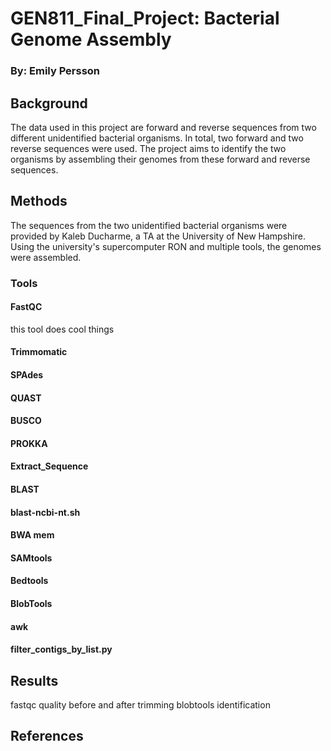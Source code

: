 # GEN811_Final_Project: Bacterial Genome Assembly

### By: Emily Persson
## Background
The data used in this project are forward and reverse sequences from two different unidentified bacterial organisms. In total, two forward and two reverse sequences were used. The project aims to identify the two organisms by assembling their genomes from these forward and reverse sequences. 
## Methods
The sequences from the two unidentified bacterial organisms were provided by Kaleb Ducharme, a TA at the University of New Hampshire. Using the university's supercomputer RON and multiple tools, the genomes were assembled.
### Tools
#### FastQC
this tool does cool things
#### Trimmomatic
#### SPAdes
#### QUAST
#### BUSCO
#### PROKKA
#### Extract_Sequence
#### BLAST
#### blast-ncbi-nt.sh
#### BWA mem
#### SAMtools
#### Bedtools
#### BlobTools
#### awk
#### filter_contigs_by_list.py
## Results
fastqc quality before and after trimming
blobtools identification
## References
